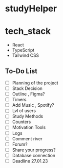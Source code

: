 # studyHelper

# tech_stack

- React
- TypeScript
- Tailwind CSS

## To-Do List

- [ ] Planning of the project
- [ ] Stack Decision
- [ ] Outline , Figma?
- [ ] Timers
- [ ] Add Music , Spotify?
- [ ] Lvl of users
- [ ] Study Methods
- [ ] Counters
- [ ] Motivation Tools
- [ ] Logs
- [ ] Comment river
- [ ] Forum?
- [ ] Share your progress?
- [ ] Database connection
- [ ] Deadline 27.01.23
